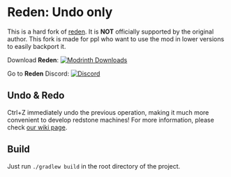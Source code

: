 # Reden: Undo only

This is a hard fork of [reden](https://github.com/zly2006/reden-is-what-we-made).
It is **NOT** officially supported by the original author.
This fork is made for ppl who want to use the mod in lower versions to easily backport it.

Download **Reden**: [![Modrinth Downloads](https://img.shields.io/modrinth/dt/reden?style=flat-square&label=Modrinth)](https://modrinth.com/mod/reden)

Go to **Reden** Discord: [![Discord](https://img.shields.io/discord/1140304794976792707?logo=discord&label=discord)](https://discord.gg/fCxmEyFgAd)

## Undo & Redo

Ctrl+Z immediately undo the previous operation, making it much more convenient to develop redstone machines!
For more information, please check [our wiki page](https://wiki.redenmc.com/Undo-and-Redo).

## Build

Just run `./gradlew build` in the root directory of the project.
